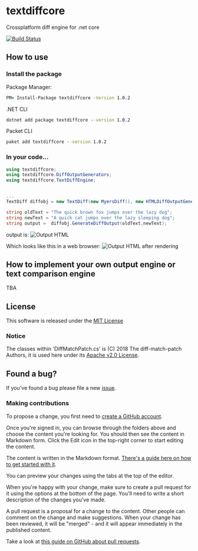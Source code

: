 # textdiffcore

Crossplatform diff engine for .net core

[![Build Status](https://travis-ci.com/thezaza101/textdiffcore.svg?branch=master)](https://travis-ci.com/thezaza101/textdiffcore)


## How to use

### Install the package

Package Manager:
```cmd
PM> Install-Package textdiffcore -Version 1.0.2 
```

.NET CLI
```cmd
dotnet add package textdiffcore --version 1.0.2
```

Packet CLI
```cmd
paket add textdiffcore --version 1.0.2
```

### In your code...

```cs
using textdiffcore;
using textdiffcore.DiffOutputGenerators;
using textdiffcore.TextDiffEngine;


...
TextDiff diffobj = new TextDiff(new MyersDiff(), new HTMLDiffOutputGenerator("span", "style", "color:#003300;background-color:#ccff66;","color:#990000;background-color:#ffcc99;text-decoration:line-through;",""));

string oldText = "The quick brown fox jumps over the lazy dog";
string newText = "A quick cat jumps over the lazy sleeping dog";
string output =  diffobj.GenerateDiffOutput(oldText,newText);
```

output is:
![Output HTML](https://raw.githubusercontent.com/thezaza101/textdiffcore/master/docs/HTMLOutput.png)

Which looks like this in a web browser:
![Output HTML after rendering](https://raw.githubusercontent.com/thezaza101/textdiffcore/master/docs/HTMLOutputRender.png)

## How to implement your own output engine or text comparison engine 
TBA

## License

This software is released under the [MIT License](https://raw.githubusercontent.com/thezaza101/textdiffcore/master/LICENSE)

### Notice

The classes within 'DiffMatchPatch.cs' is (C) 2018 The diff-match-patch Authors, it is used here under its [Apache v2.0 License](https://github.com/google/diff-match-patch/blob/master/LICENSE).


## Found a bug?

If you've found a bug please file a new [issue](https://github.com/thezaza101/textdiffcore/issues).

### Making contributions
To propose a change, you first need to [create a GitHub account](https://github.com/join).

Once you're signed in, you can browse through the folders above and choose the content you're looking for. You should then see the content in Markdown form. Click the Edit icon in the top-right corner to start editing the content.

The content is written in the Markdown format. [There's a guide here on how to get started with it](https://guides.github.com/features/mastering-markdown/).

You can preview your changes using the tabs at the top of the editor.

When you're happy with your change, make sure to create a pull request for it using the options at the bottom of the page. You'll need to write a short description of the changes you've made.

A pull request is a proposal for a change to the content. Other people can comment on the change and make suggestions. When your change has been reviewed, it will be "merged" - and it will appear immediately in the published content.

Take a look at [this guide on GitHub about pull requests](https://help.github.com/articles/using-pull-requests/).


